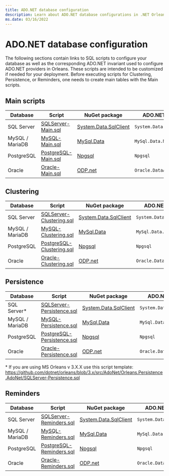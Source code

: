 ```yaml
---
title: ADO.NET database configuration
description: Learn about ADO.NET database configurations in .NET Orleans.
ms.date: 03/16/2022
---
```


# ADO.NET database configuration

The following sections contain links to SQL scripts to configure your database as well as the corresponding ADO.NET invariant used to configure ADO.NET providers in Orleans. These scripts are intended to be customized if needed for your deployment. Before executing scripts for Clustering, Persistence, or Reminders, one needs to create main tables with the Main scripts.

## Main scripts

| Database | Script | NuGet package| ADO.NET invariant |
|--|--|--|--|
| SQL Server | [SQLServer-Main.sql](https://github.com/dotnet/orleans/blob/main/src/AdoNet/Shared/SQLServer-Main.sql) | [System.Data.SqlClient](https://www.nuget.org/packages/System.Data.SqlClient/) | `System.Data.SqlClient` |
| MySQL / MariaDB | [MySQL-Main.sql](https://github.com/dotnet/orleans/blob/main/src/AdoNet/Shared/MySQL-Main.sql) | [MySql.Data](https://www.nuget.org/packages/MySql.Data/) | `MySql.Data.MySqlClient` |
| PostgreSQL | [PostgreSQL-Main.sql](https://github.com/dotnet/orleans/blob/main/src/AdoNet/Shared/PostgreSQL-Main.sql) | [Npgsql](https://www.nuget.org/packages/Npgsql/) | `Npgsql` |
| Oracle | [Oracle-Main.sql](https://github.com/dotnet/orleans/blob/main/src/AdoNet/Shared/Oracle-Main.sql) | [ODP.net](https://www.nuget.org/packages/Oracle.ManagedDataAccess/) | `Oracle.DataAccess.Client` |

## Clustering

| Database | Script | NuGet package| ADO.NET invariant |
|--|--|--|--|
| SQL Server | [SQLServer-Clustering.sql](https://github.com/dotnet/orleans/blob/main/src/AdoNet/Orleans.Clustering.AdoNet/SQLServer-Clustering.sql) | [System.Data.SqlClient](https://www.nuget.org/packages/System.Data.SqlClient/) | `System.Data.SqlClient` |
| MySQL / MariaDB | [MySQL-Clustering.sql](https://github.com/dotnet/orleans/blob/main/src/AdoNet/Orleans.Clustering.AdoNet/MySQL-Clustering.sql) | [MySql.Data](https://www.nuget.org/packages/MySql.Data/) | `MySql.Data.MySqlClient` |
| PostgreSQL | [PostgreSQL-Clustering.sql](https://github.com/dotnet/orleans/blob/main/src/AdoNet/Orleans.Clustering.AdoNet/PostgreSQL-Clustering.sql) | [Npgsql](https://www.nuget.org/packages/Npgsql/) | `Npgsql` |
| Oracle | [Oracle-Clustering.sql](https://github.com/dotnet/orleans/blob/main/src/AdoNet/Orleans.Clustering.AdoNet/Oracle-Clustering.sql) | [ODP.net](https://www.nuget.org/packages/Oracle.ManagedDataAccess/) | `Oracle.DataAccess.Client` |

## Persistence

| Database | Script | NuGet package| ADO.NET invariant |
|--|--|--|--|
| SQL Server* | [SQLServer-Persistence.sql](https://github.com/dotnet/orleans/blob/main/src/AdoNet/Orleans.Persistence.AdoNet/SQLServer-Persistence.sql) | [System.Data.SqlClient](https://www.nuget.org/packages/System.Data.SqlClient/) | `System.Data.SqlClient` |
| MySQL / MariaDB | [MySQL-Persistence.sql](https://github.com/dotnet/orleans/blob/main/src/AdoNet/Orleans.Persistence.AdoNet/MySQL-Persistence.sql) | [MySql.Data](https://www.nuget.org/packages/MySql.Data/) | `MySql.Data.MySqlClient` |
| PostgreSQL | [PostgreSQL-Persistence.sql](https://github.com/dotnet/orleans/blob/main/src/AdoNet/Orleans.Persistence.AdoNet/PostgreSQL-Persistence.sql) | [Npgsql](https://www.nuget.org/packages/Npgsql/) | `Npgsql` |
| Oracle | [Oracle-Persistence.sql](https://github.com/dotnet/orleans/blob/main/src/AdoNet/Orleans.Persistence.AdoNet/Oracle-Persistence.sql) | [ODP.net](https://www.nuget.org/packages/Oracle.ManagedDataAccess/) | `Oracle.DataAccess.Client` |

\* If you are using MS Orleans v 3.X.X use this script template: https://github.com/dotnet/orleans/blob/3.x/src/AdoNet/Orleans.Persistence.AdoNet/SQLServer-Persistence.sql

## Reminders

| Database | Script | NuGet package| ADO.NET invariant |
|--|--|--|--|
| SQL Server | [SQLServer-Reminders.sql](https://github.com/dotnet/orleans/blob/main/src/AdoNet/Orleans.Reminders.AdoNet/SQLServer-Reminders.sql) | [System.Data.SqlClient](https://www.nuget.org/packages/System.Data.SqlClient/) | `System.Data.SqlClient` |
| MySQL / MariaDB | [MySQL-Reminders.sql](https://github.com/dotnet/orleans/blob/main/src/AdoNet/Orleans.Reminders.AdoNet/MySQL-Reminders.sql) | [MySql.Data](https://www.nuget.org/packages/MySql.Data/) | `MySql.Data.MySqlClient` |
| PostgreSQL | [PostgreSQL-Reminders.sql](https://github.com/dotnet/orleans/blob/main/src/AdoNet/Orleans.Reminders.AdoNet/PostgreSQL-Reminders.sql) | [Npgsql](https://www.nuget.org/packages/Npgsql/) | `Npgsql` |
| Oracle | [Oracle-Reminders.sql](https://github.com/dotnet/orleans/blob/main/src/AdoNet/Orleans.Reminders.AdoNet/Oracle-Reminders.sql) | [ODP.net](https://www.nuget.org/packages/Oracle.ManagedDataAccess/) | `Oracle.DataAccess.Client` |
